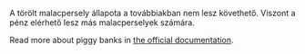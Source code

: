 A törölt malacpersely állapota a továbbiakban nem lesz követhető. Viszont a pénz elérhető lesz más malacperselyek számára.

Read more about piggy banks in [the official documentation](https://docs.firefly-iii.org/advanced-concepts/piggies).